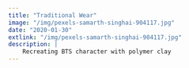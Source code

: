 ```yaml
---
title: "Traditional Wear"
image: "/img/pexels-samarth-singhai-904117.jpg"
date: "2020-01-30"
extlink: "/img/pexels-samarth-singhai-904117.jpg"
description: | 
    Recreating BTS character with polymer clay
---
```


